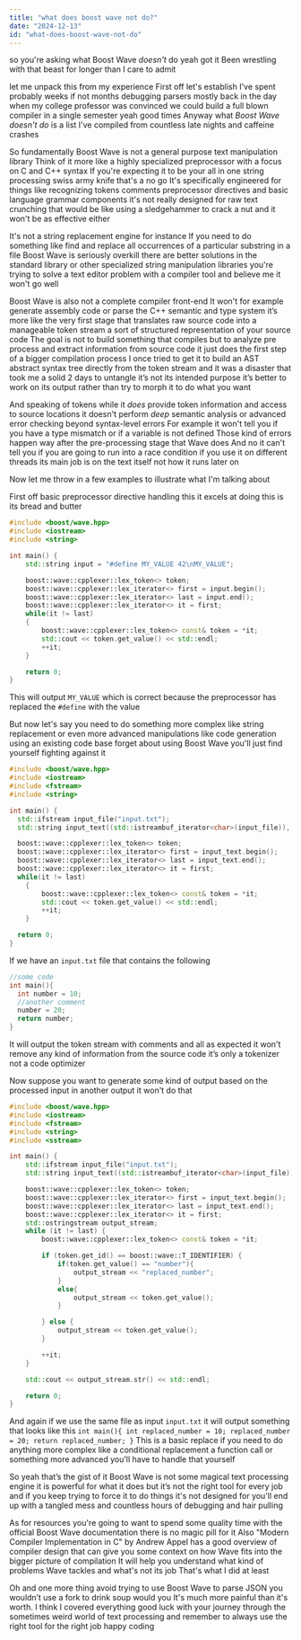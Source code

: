 ```yaml
---
title: "what does boost wave not do?"
date: "2024-12-13"
id: "what-does-boost-wave-not-do"
---
```


 so you're asking what Boost Wave *doesn't* do yeah got it Been wrestling with that beast for longer than I care to admit

let me unpack this from my experience First off let's establish I've spent probably weeks if not months debugging parsers mostly back in the day when my college professor was convinced we could build a full blown compiler in a single semester yeah good times Anyway what *Boost Wave doesn't do* is a list I've compiled from countless late nights and caffeine crashes

So fundamentally Boost Wave is not a general purpose text manipulation library Think of it more like a highly specialized preprocessor with a focus on C and C++ syntax If you're expecting it to be your all in one string processing swiss army knife that's a no go It's specifically engineered for things like recognizing tokens comments preprocessor directives and basic language grammar components it's not really designed for raw text crunching that would be like using a sledgehammer to crack a nut and it won't be as effective either

It's not a string replacement engine for instance If you need to do something like find and replace all occurrences of a particular substring in a file Boost Wave is seriously overkill there are better solutions in the standard library or other specialized string manipulation libraries you're trying to solve a text editor problem with a compiler tool and believe me it won't go well

Boost Wave is also not a complete compiler front-end It won't for example generate assembly code or parse the C++ semantic and type system it’s more like the very first stage that translates raw source code into a manageable token stream a sort of structured representation of your source code The goal is not to build something that compiles but to analyze pre process and extract information from source code it just does the first step of a bigger compilation process I once tried to get it to build an AST abstract syntax tree directly from the token stream and it was a disaster that took me a solid 2 days to untangle it’s not its intended purpose it’s better to work on its output rather than try to morph it to do what you want

And speaking of tokens while it *does* provide token information and access to source locations it doesn't perform *deep* semantic analysis or advanced error checking beyond syntax-level errors For example it won't tell you if you have a type mismatch or if a variable is not defined Those kind of errors happen way after the pre-processing stage that Wave does And no it can't tell you if you are going to run into a race condition if you use it on different threads its main job is on the text itself not how it runs later on

Now let me throw in a few examples to illustrate what I'm talking about

First off basic preprocessor directive handling this it excels at doing this is its bread and butter

```cpp
#include <boost/wave.hpp>
#include <iostream>
#include <string>

int main() {
    std::string input = "#define MY_VALUE 42\nMY_VALUE";

    boost::wave::cpplexer::lex_token<> token;
    boost::wave::cpplexer::lex_iterator<> first = input.begin();
    boost::wave::cpplexer::lex_iterator<> last = input.end();
    boost::wave::cpplexer::lex_iterator<> it = first;
    while(it != last)
    {
        boost::wave::cpplexer::lex_token<> const& token = *it;
        std::cout << token.get_value() << std::endl;
        ++it;
    }

    return 0;
}
```
This will output `MY_VALUE` which is correct because the preprocessor has replaced the `#define` with the value

But now let's say you need to do something more complex like string replacement or even more advanced manipulations like code generation using an existing code base forget about using Boost Wave you'll just find yourself fighting against it

```cpp
#include <boost/wave.hpp>
#include <iostream>
#include <fstream>
#include <string>

int main() {
  std::ifstream input_file("input.txt");
  std::string input_text((std::istreambuf_iterator<char>(input_file)), std::istreambuf_iterator<char>());

  boost::wave::cpplexer::lex_token<> token;
  boost::wave::cpplexer::lex_iterator<> first = input_text.begin();
  boost::wave::cpplexer::lex_iterator<> last = input_text.end();
  boost::wave::cpplexer::lex_iterator<> it = first;
  while(it != last)
    {
        boost::wave::cpplexer::lex_token<> const& token = *it;
        std::cout << token.get_value() << std::endl;
        ++it;
    }

  return 0;
}
```

If we have an `input.txt` file that contains the following

```cpp
//some code
int main(){
  int number = 10;
  //another comment
  number = 20;
  return number;
}
```

It will output the token stream with comments and all as expected it won't remove any kind of information from the source code it’s only a tokenizer not a code optimizer

Now suppose you want to generate some kind of output based on the processed input in another output it won't do that

```cpp
#include <boost/wave.hpp>
#include <iostream>
#include <fstream>
#include <string>
#include <sstream>

int main() {
    std::ifstream input_file("input.txt");
    std::string input_text((std::istreambuf_iterator<char>(input_file)), std::istreambuf_iterator<char>());

    boost::wave::cpplexer::lex_token<> token;
    boost::wave::cpplexer::lex_iterator<> first = input_text.begin();
    boost::wave::cpplexer::lex_iterator<> last = input_text.end();
    boost::wave::cpplexer::lex_iterator<> it = first;
    std::ostringstream output_stream;
    while (it != last) {
        boost::wave::cpplexer::lex_token<> const& token = *it;

        if (token.get_id() == boost::wave::T_IDENTIFIER) {
            if(token.get_value() == "number"){
                output_stream << "replaced_number";
            }
            else{
                output_stream << token.get_value();
            }

        } else {
            output_stream << token.get_value();
        }

        ++it;
    }

    std::cout << output_stream.str() << std::endl;

    return 0;
}
```
And again if we use the same file as input `input.txt` it will output something that looks like this `int main(){ int replaced_number = 10; replaced_number = 20; return replaced_number; }` This is a basic replace if you need to do anything more complex like a conditional replacement a function call or something more advanced you'll have to handle that yourself

So yeah that’s the gist of it Boost Wave is not some magical text processing engine it is powerful for what it does but it’s not the right tool for every job and if you keep trying to force it to do things it's not designed for you'll end up with a tangled mess and countless hours of debugging and hair pulling

As for resources you're going to want to spend some quality time with the official Boost Wave documentation there is no magic pill for it Also "Modern Compiler Implementation in C" by Andrew Appel has a good overview of compiler design that can give you some context on how Wave fits into the bigger picture of compilation It will help you understand what kind of problems Wave tackles and what's not its job That's what I did at least

Oh and one more thing avoid trying to use Boost Wave to parse JSON you wouldn’t use a fork to drink soup would you It's much more painful than it's worth.  I think I covered everything good luck with your journey through the sometimes weird world of text processing and remember to always use the right tool for the right job happy coding
